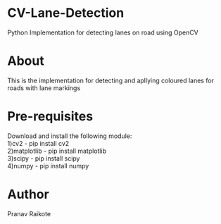 # CV-Lane-Detection
Python Implementation for detecting lanes on road using OpenCV

# About
This is the implementation for detecting and apllying coloured lanes for roads with lane markings <br>

# Pre-requisites
Download and install the following module: <br> 
1)cv2 - pip install cv2 <br>
2)matplotlib - pip install matplotlib <br>
3)scipy - pip install scipy <br>
4)numpy - pip install numpy <br>

# Author
Pranav Raikote
